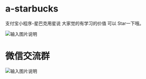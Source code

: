 # a-starbucks
支付宝小程序-星巴克用星说
大家觉的有学习的价值 可以 Star一下哦。

![输入图片说明](https://git.oschina.net/uploads/images/2017/0818/222553_97ca8b9c_329748.png "47BAEA34-7DCA-4671-8B17-6DD9688FE0E7.png")


# 微信交流群

![输入图片说明](https://git.oschina.net/uploads/images/2017/0818/223213_78192506_329748.jpeg "6961503066523_.pic_hd.jpg")

